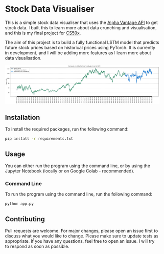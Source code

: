 # Stock Data Visualiser

This is a simple stock data visualiser that uses the [Alpha Vantage API](https://www.alphavantage.co/documentation/) to get stock data. I built this to learn more about data crunching and visualisation, and this is my final project for [CS50x](https://cs50.harvard.edu/x).

The aim of this project is to build a fully functional LSTM model that predicts future stock prices based on historical prices using PyTorch. It is currently in development, and I will be adding more features as I learn more about data visualisation.

![IBM Stock Price Prediction](images/graph_1.png)

## Installation

To install the required packages, run the following command:

```bash
pip install -r requirements.txt
```

## Usage

You can either run the program using the command line, or by using the Jupyter Notebook (locally or on Google Colab - recommended).

### Command Line

To run the program using the command line, run the following command:

```bash
python app.py
```

## Contributing

Pull requests are welcome. For major changes, please open an issue first to discuss what you would like to change. Please make sure to update tests as appropriate. If you have any questions, feel free to open an issue. I will try to respond as soon as possible.